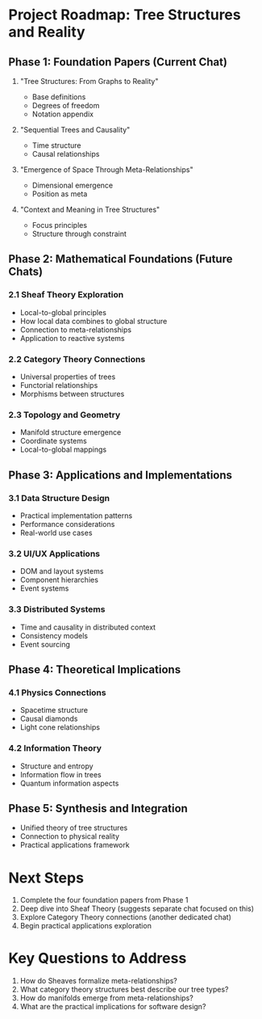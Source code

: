 # Project Roadmap: Tree Structures and Reality

## Phase 1: Foundation Papers (Current Chat)
1. "Tree Structures: From Graphs to Reality"
   - Base definitions
   - Degrees of freedom
   - Notation appendix
   
2. "Sequential Trees and Causality"
   - Time structure
   - Causal relationships
   
3. "Emergence of Space Through Meta-Relationships"
   - Dimensional emergence
   - Position as meta
   
4. "Context and Meaning in Tree Structures"
   - Focus principles
   - Structure through constraint

## Phase 2: Mathematical Foundations (Future Chats)

### 2.1 Sheaf Theory Exploration
- Local-to-global principles
- How local data combines to global structure
- Connection to meta-relationships
- Application to reactive systems

### 2.2 Category Theory Connections
- Universal properties of trees
- Functorial relationships
- Morphisms between structures

### 2.3 Topology and Geometry
- Manifold structure emergence
- Coordinate systems
- Local-to-global mappings

## Phase 3: Applications and Implementations

### 3.1 Data Structure Design
- Practical implementation patterns
- Performance considerations
- Real-world use cases

### 3.2 UI/UX Applications
- DOM and layout systems
- Component hierarchies
- Event systems

### 3.3 Distributed Systems
- Time and causality in distributed context
- Consistency models
- Event sourcing

## Phase 4: Theoretical Implications

### 4.1 Physics Connections
- Spacetime structure
- Causal diamonds
- Light cone relationships

### 4.2 Information Theory
- Structure and entropy
- Information flow in trees
- Quantum information aspects

## Phase 5: Synthesis and Integration
- Unified theory of tree structures
- Connection to physical reality
- Practical applications framework

# Next Steps

1. Complete the four foundation papers from Phase 1
2. Deep dive into Sheaf Theory (suggests separate chat focused on this)
3. Explore Category Theory connections (another dedicated chat)
4. Begin practical applications exploration

# Key Questions to Address

1. How do Sheaves formalize meta-relationships?
2. What category theory structures best describe our tree types?
3. How do manifolds emerge from meta-relationships?
4. What are the practical implications for software design?